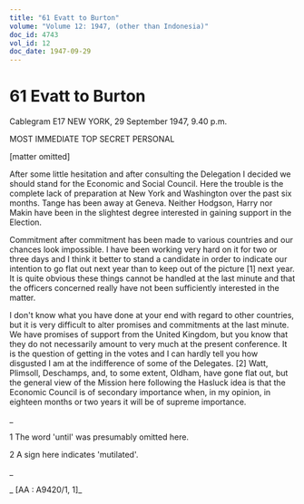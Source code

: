 ```yaml
---
title: "61 Evatt to Burton"
volume: "Volume 12: 1947, (other than Indonesia)"
doc_id: 4743
vol_id: 12
doc_date: 1947-09-29
---
```


# 61 Evatt to Burton

Cablegram E17 NEW YORK, 29 September 1947, 9.40 p.m.

MOST IMMEDIATE TOP SECRET PERSONAL

[matter omitted]

After some little hesitation and after consulting the Delegation I decided we should stand for the Economic and Social Council. Here the trouble is the complete lack of preparation at New York and Washington over the past six months. Tange has been away at Geneva. Neither Hodgson, Harry nor Makin have been in the slightest degree interested in gaining support in the Election.

Commitment after commitment has been made to various countries and our chances look impossible. I have been working very hard on it for two or three days and I think it better to stand a candidate in order to indicate our intention to go flat out next year than to keep out of the picture [1] next year. It is quite obvious these things cannot be handled at the last minute and that the officers concerned really have not been sufficiently interested in the matter.

I don't know what you have done at your end with regard to other countries, but it is very difficult to alter promises and commitments at the last minute. We have promises of support from the United Kingdom, but you know that they do not necessarily amount to very much at the present conference. It is the question of getting in the votes and I can hardly tell you how disgusted I am at the indifference of some of the Delegates. [2] Watt, Plimsoll, Deschamps, and, to some extent, Oldham, have gone flat out, but the general view of the Mission here following the Hasluck idea is that the Economic Council is of secondary importance when, in my opinion, in eighteen months or two years it will be of supreme importance.

_

1 The word 'until' was presumably omitted here.

2 A sign here indicates 'mutilated'.

_

_ [AA : A9420/1, 1]_

